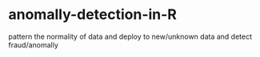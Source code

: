 # anomally-detection-in-R
pattern the normality of data and deploy to new/unknown data and detect fraud/anomally
